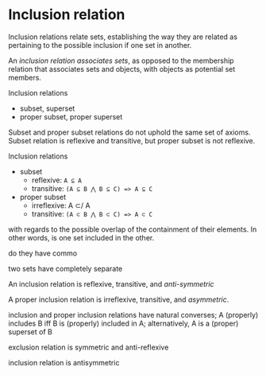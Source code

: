 # Inclusion relation

Inclusion relations relate sets, establishing the way they are related as pertaining to the possible inclusion if one set in another.

An *inclusion relation associates sets*, as opposed to the membership relation that associates sets and objects, with objects as potential set members.

Inclusion relations
- subset, superset
- proper subset, proper superset

Subset and proper subset relations do not uphold the same set of axioms. Subset relation is reflexive and transitive, but proper subset is not reflexive.

Inclusion relations
* subset
  - reflexive:  `A ⊆ A`
  - transitive: `(A ⊆ B ⋀ B ⊆ C) => A ⊆ C`
* proper subset
  - irreflexive: A ⊂/ A
  - transitive: `(A ⊂ B ⋀ B ⊂ C) => A ⊂ C`



with regards to the possible overlap of the containment of their elements. In other words, is one set included in the other.

do they have commo

two sets have completely separate  


An inclusion relation is reflexive, transitive, and *anti-symmetric*

A proper inclusion relation is irreflexive, transitive, and *asymmetric*.

inclusion and proper inclusion relations have natural converses;
  A (properly) includes B iff B is (properly) included in A;
  alternatively, A is a (proper) superset of B

exclusion relation is symmetric and anti-reflexive

inclusion relation is antisymmetric
